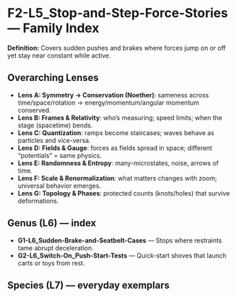 # F2-L5_Stop-and-Step-Force-Stories — Family Index
**Definition:** Covers sudden pushes and brakes where forces jump on or off yet stay near constant while active.

## Overarching Lenses

- **Lens A: Symmetry -> Conservation (Noether)**: sameness across time/space/rotation → energy/momentum/angular momentum conserved.
- **Lens B: Frames & Relativity**: who’s measuring; speed limits; when the stage (spacetime) bends.
- **Lens C: Quantization**: ramps become staircases; waves behave as particles and vice-versa.
- **Lens D: Fields & Gauge**: forces as fields spread in space; different “potentials” = same physics.
- **Lens E: Randomness & Entropy**: many-microstates, noise, arrows of time.
- **Lens F: Scale & Renormalization**: what matters changes with zoom; universal behavior emerges.
- **Lens G: Topology & Phases**: protected counts (knots/holes) that survive deformations.

## Genus (L6) — index
- **G1-L6_Sudden-Brake-and-Seatbelt-Cases** — Stops where restraints tame abrupt deceleration.
- **G2-L6_Switch-On_Push-Start-Tests** — Quick-start shoves that launch carts or toys from rest.

## Species (L7) — everyday exemplars
